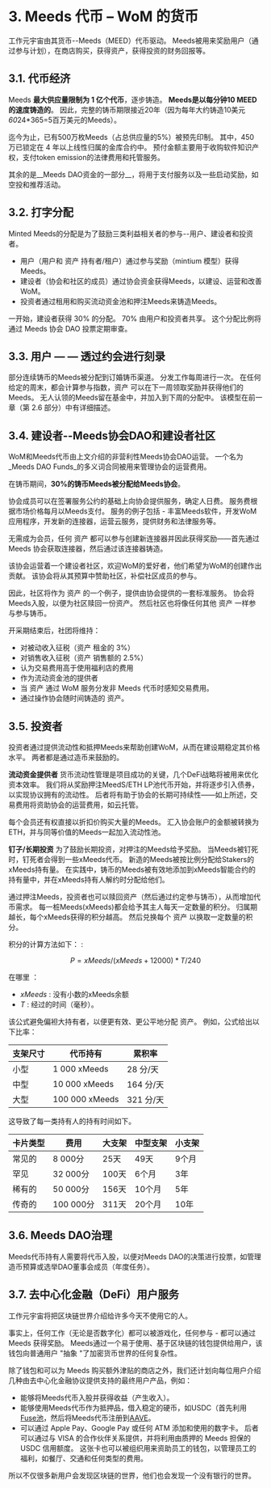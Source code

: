 # 3. Meeds 代币 – WoM 的货币

工作元宇宙由其货币--Meeds（MEED）代币驱动。 Meeds被用来奖励用户（通过参与计划），在商店购买，获得资产，获得投资的财务回报等。

## 3.1. 代币经济

Meeds **最大供应量限制为 1 亿个代币**，逐步铸造。 **Meeds是以每分钟10 MEED的速度铸造的**。 因此，完整的铸币期限接近20年（因为每年大约铸造10美元*60*24*365=5百万美元的Meeds）。

迄今为止，已有500万枚Meeds（占总供应量的5%）被预先印制。 其中，450 万已锁定在 4 年以上线性归属的金库合约中。 预付金额主要用于收购软件知识产权，支付token emission的法律费用和托管服务。

其余的是__Meeds DAO资金的一部分__，将用于支付服务以及一些启动奖励，如空投和推荐活动。


## 3.2. 打字分配

Minted Meeds的分配是为了鼓励三类利益相关者的参与--用户、建设者和投资者。

- 用户（用户和 资产 持有者/租户）通过参与奖励（mintium 模型）获得 Meeds。
- 建设者（协会和社区的成员）通过协会资金获得Meeds，以建设、运营和改善WoM。
- 投资者通过租用和购买流动资金池和押注Meeds来铸造Meeds。

一开始，建设者获得 30% 的分配。 70% 由用户和投资者共享。 这个分配比例将通过 Meeds 协会 DAO 投票定期审查。

## 3.3. 用户 — — 透过约会进行刻录

部分连续铸币的Meeds被分配到订婚铸币渠道。 分发工作每周进行一次。 在任何给定的周末，都会计算参与指数，资产 可以在下一周领取奖励并获得他们的 Meeds。 无人认领的Meeds留在基金中，并加入到下周的分配中。 该模型在前一章（第 2.6 部分）中有详细描述。

## 3.4. 建设者--Meeds协会DAO和建设者社区

WoM和Meeds代币由上文介绍的非营利性Meeds协会DAO运营。 一个名为_Meeds DAO Funds_的多义词合同被用来管理协会的运营费用。

在铸币期间，**30%的铸币Meeds被分配给Meeds协会**。

协会成员可以在签署服务公约的基础上向协会提供服务，确定人日费。 服务费根据市场价格每月以Meeds支付。 服务的例子包括 - 丰富Meeds软件，开发WoM应用程序，开发新的连接器，运营云服务，提供财务和法律服务等。

无需成为会员，任何 资产 都可以参与创建新连接器并因此获得奖励——首先通过 Meeds 协会获取连接器，然后通过该连接器铸造。

该协会运营着一个建设者社区，欢迎WoM的爱好者，他们希望为WoM的创建作出贡献。 该协会将从其预算中赞助社区，补偿社区成员的参与。

因此，社区将作为 资产 的一个例子，提供由协会提供的一套标准服务。 协会将Meeds入股，以便为社区赎回一份资产。 然后社区也将像任何其他 资产 一样参与参与铸币。

开采期结束后，社团将维持：

- 对被动收入征税（资产 租金的 3%）
- 对销售收入征税（资产 销售额的 2.5%）
- 认为交易费用高于使用福利店的费用
- 作为流动资金池的提供者
- 当 资产 通过 WoM 服务分发非 Meeds 代币时感知交易费用。
- 通过操作协会随时间铸造的 资产。


## 3.5. 投资者

投资者通过提供流动性和抵押Meeds来帮助创建WoM，从而在建设期稳定其价格水平。 两者都是通过造币来鼓励的。

**流动资金提供者** 货币流动性管理是项目成功的关键，几个DeFi战略将被用来优化资本效率。 我们将从奖励押注MeedS/ETH LP池代币开始，并将逐步引入债券，以实现协议拥有的流动性。 后者将有助于协会的长期可持续性——如上所述，交易费用将资助协会的运营费用，如云托管。

每个会员还有权直接以折扣价购买大量的Meeds。 汇入协会账户的金额被转换为ETH，并与同等价值的Meeds一起加入流动性池。

**钉子/长期投资** 为了鼓励长期投资，对押注的Meeds给予奖励。 当Meeds被钉死时，钉死者会得到一些xMeeds代币。 新造的Meeds被按比例分配给Stakers的xMeeds持有量。 在实践中，铸币的Meeds被有效地添加到xMeeds智能合约的持有量中，并在xMeeds持有人解约时分配给他们。

通过押注Meeds，投资者也可以赎回资产（然后通过约定参与铸币），从而增加代币需求。 每一桩Meeds(xMeeds)都会给予其主人每天一定数量的积分。 归属期越长，每个xMeeds获得的积分越高。 然后兑换每个 资产 以换取一定数量的积分。

积分的计算方法如下： :

 $$ P = xMeeds / (xMeeds + 12000) * T / 240 $$

 在哪里 ：

- $xMeeds$ : 没有小数的xMeeds余额
- $T$ : 经过的时间（毫秒）。

该公式避免偏袒大持有者，以便更有效、更公平地分配 资产。 例如，公式给出以下比率：

| **支架尺寸** | **代币持有**       | **累积率** |
| -------- | -------------- | ------- |
| 小型       | 1 000 xMeeds   | 28 分/天  |
| 中型       | 10 000 xMeeds  | 164 分/天 |
| 大型       | 100 000 xMeeds | 321 分/天 |


这导致了每一类持有人的持有时间如下。

| **卡片类型** | **费用**   | **大支架** | **中型支架** | **小支架** |
| -------- | -------- | ------- | -------- | ------- |
| 常见的      | 8 000分   | 25天     | 49天      | 9个月     |
| 罕见       | 32 000分  | 100天    | 6个月      | 3年      |
| 稀有的      | 50 000分  | 156天    | 10个月     | 5年      |
| 传奇的      | 100 000分 | 311天    | 20个月     | 10年     |

## 3.6. Meeds DAO治理

Meeds代币持有人需要将代币入股，以便对Meeds DAO的决策进行投票，如管理造币预算或选举DAO董事会成员（年度任务）。

## 3.7. 去中心化金融（DeFi）用户服务

工作元宇宙将把区块链世界介绍给许多今天不使用它的人。

事实上，任何工作（无论是否数字化）都可以被游戏化，任何参与 - 都可以通过 Meeds 获得奖励。 Meeds通过一个易于使用、基于区块链的钱包提供给用户，该钱包向普通用户 "抽象 "了加密货币世界的任何复杂性。

除了钱包和可以为 Meeds 购买额外津贴的商店之外，我们还计划向每位用户介绍几种由去中心化金融协议提供支持的最终用户产品，例如：

- 能够将Meeds代币入股并获得收益（产生收入）。
- 能够使用Meeds代币作为抵押品，借入稳定的硬币，如USDC（首先利用[Fuse池](https://app.rari.capital/fuse)，然后将Meeds代币注册到[AAVE](https://aave.com/)。
- 可以通过 Apple Pay、Google Pay 或任何 ATM 添加和使用的数字卡。 后者可以通过与 VISA 的合作伙伴关系提供，并将利用由质押的 Meeds 担保的 USDC 信用额度。 这张卡也可以被组织用来资助员工的钱包，以管理员工的福利，如餐厅、交通和任何类型的费用。

所以不仅很多新用户会发现区块链的世界，他们也会发现一个没有银行的世界。

 
